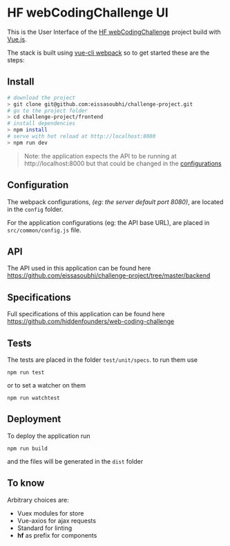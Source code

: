 # HF webCodingChallenge UI
This is the User Interface of the [HF webCodingChallenge](https://github.com/eissasoubhi/challenge-project "HF webCodingChallenge") project build with [Vue.js](https://vuejs.org "Vue.js").

The stack is built using [vue-cli webpack](https://github.com/vuejs-templates/webpack "vue-cli webpack") so to get started these are the steps:

## Install
``` bash
# download the project
> git clone git@github.com:eissasoubhi/challenge-project.git
# go to the project folder
> cd challenge-project/frontend
# install dependencies
> npm install
# serve with hot reload at http://localhost:8080
> npm run dev
```
> Note: the application expects the API to be running at http://localhost:8000 but that could be changed in the [configurations](#configuration "configurations")

## Configuration 
The webpack configurations, *(eg: the server default port 8080)*, are located in the `config` folder.

For the application configurations (eg: the API base URL), are placed in `src/common/config.js` file.

## API
The API used in this application can be found here https://github.com/eissasoubhi/challenge-project/tree/master/backend

## Specifications
Full specifications of this application can be found here https://github.com/hiddenfounders/web-coding-challenge

## Tests
The tests are placed in the folder `test/unit/specs`. to run them use

`npm run test`

or to set a watcher on them

`npm run watchtest`

## Deployment
To deploy the application run

`npm run build`

and the files will be generated in the `dist` folder

## To know
Arbitrary choices are:
- Vuex modules for store
- Vue-axios for ajax requests
- Standard for linting
- **hf** as prefix for components
